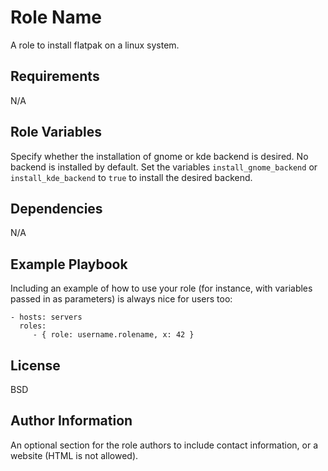 Role Name
=========

A role to install flatpak on a linux system.

Requirements
------------

N/A

Role Variables
--------------

Specify whether the installation of gnome or kde backend is desired. No backend is installed by default.
Set the variables `install_gnome_backend` or `install_kde_backend` to `true` to install the desired backend.

Dependencies
------------

N/A

Example Playbook
----------------

Including an example of how to use your role (for instance, with variables passed in as parameters) is always nice for users too:

    - hosts: servers
      roles:
         - { role: username.rolename, x: 42 }

License
-------

BSD

Author Information
------------------

An optional section for the role authors to include contact information, or a website (HTML is not allowed).
